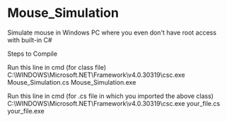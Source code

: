 # Mouse_Simulation
Simulate mouse in Windows PC where you even don't have root access with built-in C#

Steps to Compile

Run this line in cmd (for class file) 
C:\WINDOWS\Microsoft.NET\Framework\v4.0.30319\csc.exe Mouse_Simulation.cs Mouse_Simulation.exe

Run this line in cmd (for .cs file in which you imported the above class) 
C:\WINDOWS\Microsoft.NET\Framework\v4.0.30319\csc.exe your_file.cs your_file.exe
